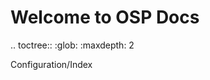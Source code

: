 Welcome to OSP Docs
==========================

.. toctree::
   :glob:
   :maxdepth: 2

   Configuration/Index

